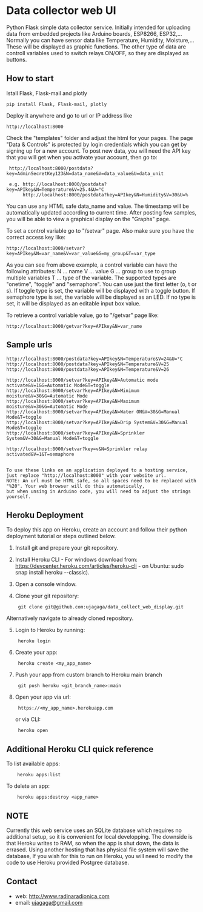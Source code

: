 # Data collector web UI #

Python Flask simple data collector service. Initially intended for uploading data from embedded projects like Arduino boards, ESP8266, ESP32,... 
Normally you can have sensor data like Temperature, Humidity, Moisture,... These will be displayed as graphic functions.
The other type of data are controll variables used to switch relays ON/OFF, so they are displayed as buttons.

## How to start ##
Istall Flask, Flask-mail and plotly


    pip install Flask, Flask-mail, plotly


Deploy it anywhere and go to url or IP address like 


    http://localhost:8000


Check the "templates" folder and adjust the html for your pages.
The page "Data & Controls" is protected by login credentials which you can get by signing up for a new account. 
To post new data, you will need the API key that you will get when you activate your account, then go to:


     http://localhost:8000/postdata?key=AdminSecretKey123&N=data_name&V=data_value&U=data_unit

     e.g. http://localhost:8000/postdata?key=APIkey&N=Temperature&V=25.4&U=°C
          http://localhost:8000/postdata?key=APIkey&N=Humidity&V=30&U=%


You can use any HTML safe data_name and value. The timestamp will be automatically updated according to current time.
After posting few samples, you will be able to view a graphical display on the "Graphs" page.

To set a control variable go to "/setvar" page. Also make sure you have the correct access key like:


    http://localhost:8000/setvar?key=APIkey&N=var_name&V=var_value&G=my_group&T=var_type


As you can see from above example, a control variable can have the following attributes:
    N ... name
    V ... value
    G ... group to use to group multiple variables
    T ... type of the variable. The supported types are "onetime", "toggle" and "semaphore". You can use just the first letter (o, t or s).
            If toggle type is set, the variable will be displayed with a toggle button. 
            If semaphore type is set, the variable will be displayed as an LED.
            If no type is set, it will be displayed as an editable input box value.
            
To retrieve a control variable value, go to "/getvar" page like:


    http://localhost:8000/getvar?key=APIkey&N=var_name


## Sample urls

    http://localhost:8000/postdata?key=APIkey&N=Temperature&V=24&U=°C
    http://localhost:8000/postdata?key=APIkey&N=Temperature&V=25
    http://localhost:8000/postdata?key=APIkey&N=Temperature&V=26
    
    http://localhost:8000/setvar?key=APIkey&N=Automatic mode activate&V=1&G=Automatic Mode&T=toggle
    http://localhost:8000/setvar?key=APIkey&N=Minimum moisture&V=30&G=Automatic Mode
    http://localhost:8000/setvar?key=APIkey&N=Maximum moisture&V=30&G=Automatic Mode
    http://localhost:8000/setvar?key=APIkey&N=Water ON&V=30&G=Manual Mode&T=toggle
    http://localhost:8000/setvar?key=APIkey&N=Drip System&V=30&G=Manual Mode&T=toggle
    http://localhost:8000/setvar?key=APIkey&N=Sprinkler System&V=30&G=Manual Mode&T=toggle

    http://localhost:8000/setvar?key=v&N=Sprinkler relay activated&V=1&T=semaphore


    To use these links on an application deployed to a hosting service, just replace "http://localhost:8000" with your website url.
    NOTE: An url must be HTML safe, so all spaces need to be replaced with "%20". Your web browser will do this automatically, 
    but when unsing in Arduino code, you will need to adjust the strings yourself. 

## Heroku Deployment ##

To deploy this app on Heroku, create an account and follow their python deployment tutorial or steps outlined below.

1. Install git and prepare your git repository.
2. Install Heroku CLI 
        - For windows download from: https://devcenter.heroku.com/articles/heroku-cli
        - on Ubuntu: sudo snap install heroku --classic).
3. Open a console window.
4. Clone your git repository: 

        git clone git@github.com:ujagaga/data_collect_web_display.git

Alternatively navigate to already cloned repository.

5. Login to Heroku by running:

        heroku login

6. Create your app:

        heroku create <my_app_name>

7. Push your app from custom branch to Heroku main branch

        git push heroku <git_branch_name>:main

8. Open your app via url: 

        https://<my_app_name>.herokuapp.com

   or via CLI: 

        heroku open


## Additional Heroku CLI quick reference ##

To list available apps:

        heroku apps:list

To delete an app:

        heroku apps:destroy <app_name>


## NOTE ##

Currently this web service uses an SQLite database which requires no additional setup, so it is convenient for local developping. The downside is that Heroku writes to RAM, so when the app is shut down, the data is errased. Using another hosting that has physical file system will save the database, If you wish for this to run on Heroku, you will need to modify the code to use Heroku provided Postgree database.

## Contact ##

* web: http://www.radinaradionica.com
* email: ujagaga@gmail.com

